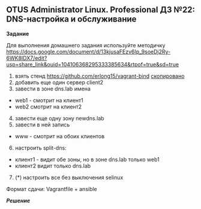 ## OTUS Administrator Linux. Professional ДЗ №22: DNS-настройка и обслуживание

**Задание**

Для выполнения домашнего задания используйте методичку
https://docs.google.com/document/d/13kjusaFEzv6Ip_9soeDj2Ry-6WK8IDX7/edit?usp=share_link&ouid=104106368295333385634&rtpof=true&sd=true

1. взять стенд https://github.com/erlong15/vagrant-bind [скопировано](./dns-stand)
2. добавить еще один сервер client2
3. завести в зоне dns.lab имена

- web1 - смотрит на клиент1
- web2 смотрит на клиент2

4. завести еще одну зону newdns.lab
5. завести в ней запись

- www - смотрит на обоих клиентов

6. настроить split-dns:

- клиент1 - видит обе зоны, но в зоне dns.lab только web1
- клиент2 видит только dns.lab

7. (\*) настроить все без выключения selinux

Формат сдачи: Vagrantfile + ansible

**_Решение_**
